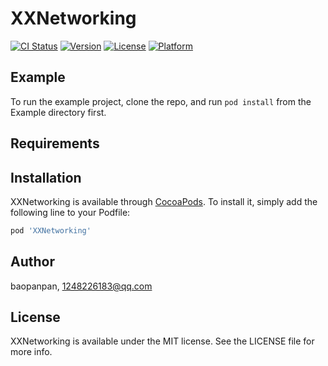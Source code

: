# XXNetworking

[![CI Status](https://img.shields.io/travis/baopanpan/XXNetworking.svg?style=flat)](https://travis-ci.org/baopanpan/XXNetworking)
[![Version](https://img.shields.io/cocoapods/v/XXNetworking.svg?style=flat)](https://cocoapods.org/pods/XXNetworking)
[![License](https://img.shields.io/cocoapods/l/XXNetworking.svg?style=flat)](https://cocoapods.org/pods/XXNetworking)
[![Platform](https://img.shields.io/cocoapods/p/XXNetworking.svg?style=flat)](https://cocoapods.org/pods/XXNetworking)

## Example

To run the example project, clone the repo, and run `pod install` from the Example directory first.

## Requirements

## Installation

XXNetworking is available through [CocoaPods](https://cocoapods.org). To install
it, simply add the following line to your Podfile:

```ruby
pod 'XXNetworking'
```

## Author

baopanpan, 1248226183@qq.com

## License

XXNetworking is available under the MIT license. See the LICENSE file for more info.
